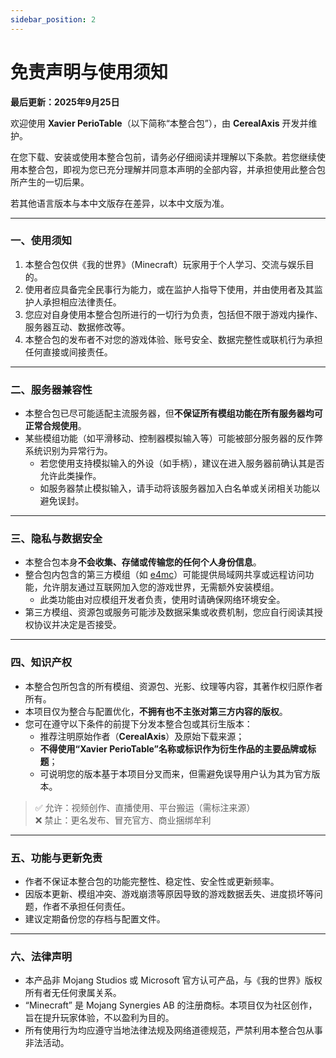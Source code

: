 ```yaml
---
sidebar_position: 2
---
```


# 免责声明与使用须知

**最后更新：2025年9月25日**

欢迎使用 **Xavier PerioTable**（以下简称“本整合包”），由 **CerealAxis** 开发并维护。

在您下载、安装或使用本整合包前，请务必仔细阅读并理解以下条款。若您继续使用本整合包，即视为您已充分理解并同意本声明的全部内容，并承担使用此整合包所产生的一切后果。

若其他语言版本与本中文版存在差异，以本中文版为准。

---

### 一、使用须知

1. 本整合包仅供《我的世界》（Minecraft）玩家用于个人学习、交流与娱乐目的。
2. 使用者应具备完全民事行为能力，或在监护人指导下使用，并由使用者及其监护人承担相应法律责任。
3. 您应对自身使用本整合包所进行的一切行为负责，包括但不限于游戏内操作、服务器互动、数据修改等。
4. 本整合包的发布者不对您的游戏体验、账号安全、数据完整性或联机行为承担任何直接或间接责任。

---

### 二、服务器兼容性

- 本整合包已尽可能适配主流服务器，但**不保证所有模组功能在所有服务器均可正常合规使用**。
- 某些模组功能（如平滑移动、控制器模拟输入等）可能被部分服务器的反作弊系统识别为异常行为。
    - 若您使用支持模拟输入的外设（如手柄），建议在进入服务器前确认其是否允许此类操作。
    - 如服务器禁止模拟输入，请手动将该服务器加入白名单或关闭相关功能以避免误封。
  
---

### 三、隐私与数据安全

- 本整合包本身**不会收集、存储或传输您的任何个人身份信息**。
- 整合包内包含的第三方模组（如 [e4mc](https://modrinth.com/mod/e4mc)）可能提供局域网共享或远程访问功能，允许朋友通过互联网加入您的游戏世界，无需额外安装模组。
    - 此类功能由对应模组开发者负责，使用时请确保网络环境安全。
- 第三方模组、资源包或服务可能涉及数据采集或收费机制，您应自行阅读其授权协议并决定是否接受。

---

### 四、知识产权

- 本整合包所包含的所有模组、资源包、光影、纹理等内容，其著作权归原作者所有。
- 本项目仅为整合与配置优化，**不拥有也不主张对第三方内容的版权**。
- 您可在遵守以下条件的前提下分发本整合包或其衍生版本：
    - 推荐注明原始作者（**CerealAxis**）及原始下载来源；
    - **不得使用“Xavier PerioTable”名称或标识作为衍生作品的主要品牌或标题**；
    - 可说明您的版本基于本项目分叉而来，但需避免误导用户认为其为官方版本。

> ✅ 允许：视频创作、直播使用、平台搬运（需标注来源）  
> ❌ 禁止：更名发布、冒充官方、商业捆绑牟利

---

### 五、功能与更新免责

- 作者不保证本整合包的功能完整性、稳定性、安全性或更新频率。
- 因版本更新、模组冲突、游戏崩溃等原因导致的游戏数据丢失、进度损坏等问题，作者不承担任何责任。
- 建议定期备份您的存档与配置文件。

---

### 六、法律声明

- 本产品非 Mojang Studios 或 Microsoft 官方认可产品，与《我的世界》版权所有者无任何隶属关系。
- “Minecraft” 是 Mojang Synergies AB 的注册商标。本项目仅为社区创作，旨在提升玩家体验，不以盈利为目的。
- 所有使用行为均应遵守当地法律法规及网络道德规范，严禁利用本整合包从事非法活动。